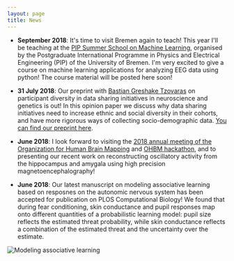 ```yaml
---
layout: page
title: News
---
```


* **September 2018**: It's time to visit Bremen again to teach! This year I'll be teaching at the [PIP Summer School on Machine Learning](http://www.pip.uni-bremen.de/news/pip-summer-school-2018/), organised by the Postgraduate International Programme in Physics and Electrical Engineering (PIP) of the University of Bremen. I'm very excited to give a course on machine learning applications for analyzing EEG data using python! The course material will be posted here soon!

* **31 July 2018**: Our preprint with [Bastian Greshake Tzovaras](https://tzovar.as/) on participant diversity in data sharing initiatives in neuroscience and genetics is out! In this opinion paper we discuss why data sharing initiatives need to increase ethnic and social diversity in their cohorts, and have more rigorous ways of collecting socio-demographic data. [You can find our preprint here](https://peerj.com/preprints/27079/).

* **June 2018**: I look forward to visiting the [2018 annual meeting of the Organization for Human Brain Mapping](https://www.humanbrainmapping.org/i4a/pages/index.cfm?pageid=3821) and [OHBM hackathon](https://ohbm.github.io/hackathon2018/), and to presenting our recent work on reconstructing oscillatory activity from the hippocampus and amygala using high precision magnetoencephalography!

* **June 2018**: Our latest manuscript on modeling associative learning based on resposnes on the autonomic nervous system has been accepted for publication on PLOS Computational Biology! We found that during fear conditioning, skin conductance and pupil responses map onto different quantities of a probabilistic learning model: pupil size reflects the estimated threat probability, while skin conductance reflects a combination of the estimated threat and the uncertainty over the estimate.

![Modeling associative learning](https://raw.githubusercontent.com/aath0/aath0.github.io/master/assets/img/Fig3.jpg)
